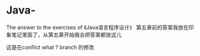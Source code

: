 # Java-
The answer to the exercises of 《Java语言程序设计》
第五章前的答案我放在印象笔记里面了，从第五章开始我会把答案都放这儿

这是在conflict what ? branch 的修改
